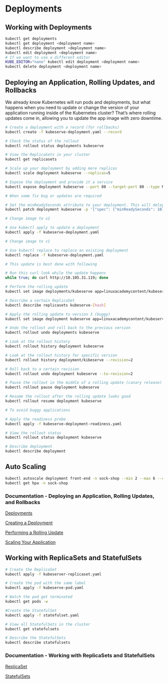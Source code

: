 # Deployments

## Working with Deployments

```bash
kubectl get deployments
kubectl get deployment <deployment name>
kubectl describe deployment <deployment name>
kubectl edit deployment <deployment name>
# If we want to use a different editor
KUBE_EDITOR="nano" kubectl edit deployment <deployment name>
kubectl delete deployment <deployment name>
```

## Deploying an Application, Rolling Updates, and Rollbacks

We already know Kubernetes will run pods and deployments, but what happens when you need to update or change the version of your application running inside of the Kubernetes cluster? That’s where rolling updates come in, allowing you to update the app image with zero downtime.

```bash
# Create a deployment with a record (for rollbacks)
kubectl create -f kubeserve-deployment.yaml --record

# Check the status of the rollout
kubectl rollout status deployments kubeserve

# View the ReplicaSets in your cluster
kubectl get replicasets

# Scale up your deployment by adding more replicas
kubectl scale deployment kubeserve --replicas=5

# Expose the deployment and provide it a service
kubectl expose deployment kubeserve --port 80 --target-port 80 --type NodePort

# When some fix bug or updates are required

# Set the minReadySeconds attribute to your deployment. This will delay the update
kubectl patch deployment kubeserve -p '{"spec": {"minReadySeconds": 10}}'

# Change image to v2

# Use kubectl apply to update a deployment
kubectl apply -f kubeserve-deployment.yaml

# Change image to v1

# Use kubectl replace to replace an existing deployment
kubectl replace -f kubeserve-deployment.yaml

# This update is best done with following

# Run this curl look while the update happens
while true; do curl http://10.105.31.119; done

# Perform the rolling update
kubectl set image deployments/kubeserve app=linuxacademycontent/kubeserve:v2 --v 6

# Describe a certain ReplicaSet
kubectl describe replicasets kubeserve-[hash]

# Apply the rolling update to version 3 (buggy)
kubectl set image deployment kubeserve app=linuxacademycontent/kubeserve:v3

# Undo the rollout and roll back to the previous version
kubectl rollout undo deployments kubeserve

# Look at the rollout history
kubectl rollout history deployment kubeserve

# Look at the rollout history for specific version
kubectl rollout history deployment/kibeserve --revision=2

# Roll back to a certain revision
kubectl rollout undo deployment kubeserve --to-revision=2

# Pause the rollout in the middle of a rolling update (canary release)
kubectl rollout pause deployment kubeserve

# Resume the rollout after the rolling update looks good
kubectl rollout resume deployment kubeserve

# To avoid buggy applications

# Apply the readiness probe
kubectl apply -f kubeserve-deployment-readiness.yaml

# View the rollout status
kubectl rollout status deployment kubeserve

# Describe deployment
kubectl describe deployment
```

## Auto Scaling

```sh
kubectl autoscale deployment front-end -n sock-shop --min 2 --max 6 --cpu-percent 65
kubectl get hpa -n sock-shop
```

### Documentation - Deploying an Application, Rolling Updates, and Rollbacks

[Deployments](https://kubernetes.io/docs/concepts/workloads/controllers/deployment/)

[Creating a Deployment](https://kubernetes.io/docs/tutorials/kubernetes-basics/deploy-app/deploy-intro/)

[Performing a Rolling Update](https://kubernetes.io/docs/tutorials/kubernetes-basics/update/update-intro/)

[Scaling Your Application](https://kubernetes.io/docs/concepts/cluster-administration/manage-deployment/#scaling-your-application)

## Working with ReplicaSets and StatefulSets

```sh
# Create the ReplicaSet
kubectl apply -f kubeserver-replicaset.yaml

# Create the pod with the same label
kubectl apply -f kubeserve-pod.yaml

# Watch the pod get terminated
kubectl get pods -w

#Create the StatefulSet
kubectl apply -f statefulset.yaml

# View all StatefulSets in the cluster
kubectl get statefulsets

# Describe the StatefulSets
kubectl describe statefulsets
```

### Documentation - Working with ReplicaSets and StatefulSets

[ReplicaSet](https://kubernetes.io/docs/concepts/workloads/controllers/replicaset/)

[StatefulSets](https://kubernetes.io/docs/concepts/workloads/controllers/statefulset/)
